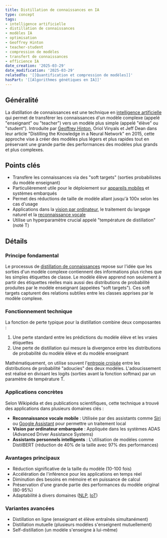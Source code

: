 ```yaml
---
title: Distillation de connaissances en IA
type: concept
tags:
- intelligence artificielle
- distillation de connaissances
- modèles IA
- optimisation
- Geoffrey Hinton
- teacher-student
- compression de modèles
- transfert de connaissances
- efficience IA
date_creation: '2025-03-29'
date_modification: '2025-03-29'
relatedTo: '[[Quantification et compression de modèles]]'
hasPart: '[[Algorithmes génétiques en IA]]'
---
```

## Généralité

La distillation de connaissances est une technique en [intelligence artificielle](https://fr.wikipedia.org/wiki/Intelligence_artificielle) qui permet de transférer les connaissances d'un modèle complexe (appelé "enseignant" ou "teacher") vers un modèle plus simple (appelé "élève" ou "student"). Introduite par [Geoffrey Hinton](https://fr.wikipedia.org/wiki/Geoffrey_Hinton), Oriol Vinyals et Jeff Dean dans leur article "Distilling the Knowledge in a Neural Network" en 2015, cette approche vise à créer des modèles plus légers et plus rapides tout en préservant une grande partie des performances des modèles plus grands et plus complexes.

## Points clés

- Transfère les connaissances via des "soft targets" (sorties probabilistes du modèle enseignant)
- Particulièrement utile pour le déploiement sur [appareils mobiles](https://fr.wikipedia.org/wiki/Appareil_mobile) et systèmes embarqués
- Permet des réductions de taille de modèle allant jusqu'à 100x selon les cas d'usage
- Applications dans la [vision par ordinateur](https://fr.wikipedia.org/wiki/Vision_par_ordinateur), le traitement du langage naturel et la [reconnaissance vocale](https://fr.wikipedia.org/wiki/Reconnaissance_vocale)
- Utilise un hyperparamètre crucial appelé "température de distillation" (noté T)

## Détails

### Principe fondamental

Le processus de [distillation de connaissances](https://fr.wikipedia.org/wiki/Distillation_de_connaissances) repose sur l'idée que les sorties d'un modèle complexe contiennent des informations plus riches que les simples étiquettes de classe. Le modèle élève apprend non seulement à partir des étiquettes réelles mais aussi des distributions de probabilité produites par le modèle enseignant (appelées "soft targets"). Ces soft targets capturent des relations subtiles entre les classes apprises par le modèle complexe.

### Fonctionnement technique

La fonction de perte typique pour la distillation combine deux composantes :
1. Une perte standard entre les prédictions du modèle élève et les vraies étiquettes
2. Une perte de distillation qui mesure la divergence entre les distributions de probabilité du modèle élève et du modèle enseignant

Mathématiquement, on utilise souvent l'[entropie croisée](https://fr.wikipedia.org/wiki/Entropie_crois%C3%A9e) entre les distributions de probabilité "adoucies" des deux modèles. L'adoucissement est réalisé en divisant les logits (sorties avant la fonction softmax) par un paramètre de température T.

### Applications concrètes

Selon Wikipédia et des publications scientifiques, cette technique a trouvé des applications dans plusieurs domaines clés :

- **Reconnaissance vocale mobile** : Utilisée par des assistants comme [Siri](https://fr.wikipedia.org/wiki/Siri) ou [Google Assistant](https://fr.wikipedia.org/wiki/Google_Assistant) pour permettre un traitement local
- **Vision par ordinateur embarquée** : Appliquée dans les systèmes ADAS (Advanced Driver Assistance Systems)
- **Assistants personnels intelligents** : L'utilisation de modèles comme DistilBERT (réduction de 40% de la taille avec 97% des performances)

### Avantages principaux

- Réduction significative de la taille du modèle (10-100 fois)
- Accélération de l'inférence pour les applications en temps réel
- Diminution des besoins en mémoire et en puissance de calcul
- Préservation d'une grande partie des performances du modèle original (80-95%)
- Adaptabilité à divers domaines ([NLP](https://fr.wikipedia.org/wiki/Traitement_automatique_du_langage_naturel), [IoT](https://fr.wikipedia.org/wiki/Internet_des_objets))

### Variantes avancées

- Distillation en ligne (enseignant et élève entraînés simultanément)
- Distillation mutuelle (plusieurs modèles s'enseignent mutuellement)
- Self-distillation (un modèle s'enseigne à lui-même)